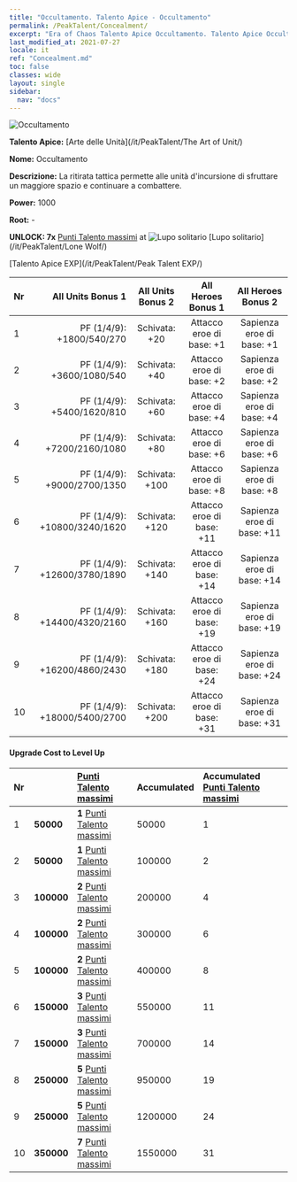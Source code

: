 ```yaml
---
title: "Occultamento. Talento Apice - Occultamento"
permalink: /PeakTalent/Concealment/
excerpt: "Era of Chaos Talento Apice Occultamento. Talento Apice Occultamento. Occultamento"
last_modified_at: 2021-07-27
locale: it
ref: "Concealment.md"
toc: false
classes: wide
layout: single
sidebar:
  nav: "docs"
---
```


  ![Occultamento](/images/pt/talent_2003.png)

  **Talento Apice:** [Arte delle Unità](/it/PeakTalent/The Art of Unit/)

  **Nome:** Occultamento

  **Descrizione:** La ritirata tattica permette alle unità d'incursione di sfruttare un maggiore spazio e continuare a combattere.

  **Power:** 1000

  **Root:** -

  **UNLOCK: 7x** [Punti Talento massimi](/ItemsIT/con_934/) at ![Lupo solitario](/images/pt/talent_2001.png) [Lupo solitario](/it/PeakTalent/Lone Wolf/)

  [Talento Apice EXP](/it/PeakTalent/Peak Talent EXP/)

  | Nr | All Units Bonus 1 | All Units Bonus 2 | All Heroes Bonus 1 | All Heroes Bonus 2 |
  |:---|--------------:|:-------------:|:-------------:|:-------------:|
  | 1 | PF (1/4/9): +1800/540/270 | Schivata: +20 | Attacco eroe di base: +1 | Sapienza eroe di base: +1 |
  | 2 | PF (1/4/9): +3600/1080/540 | Schivata: +40 | Attacco eroe di base: +2 | Sapienza eroe di base: +2 |
  | 3 | PF (1/4/9): +5400/1620/810 | Schivata: +60 | Attacco eroe di base: +4 | Sapienza eroe di base: +4 |
  | 4 | PF (1/4/9): +7200/2160/1080 | Schivata: +80 | Attacco eroe di base: +6 | Sapienza eroe di base: +6 |
  | 5 | PF (1/4/9): +9000/2700/1350 | Schivata: +100 | Attacco eroe di base: +8 | Sapienza eroe di base: +8 |
  | 6 | PF (1/4/9): +10800/3240/1620 | Schivata: +120 | Attacco eroe di base: +11 | Sapienza eroe di base: +11 |
  | 7 | PF (1/4/9): +12600/3780/1890 | Schivata: +140 | Attacco eroe di base: +14 | Sapienza eroe di base: +14 |
  | 8 | PF (1/4/9): +14400/4320/2160 | Schivata: +160 | Attacco eroe di base: +19 | Sapienza eroe di base: +19 |
  | 9 | PF (1/4/9): +16200/4860/2430 | Schivata: +180 | Attacco eroe di base: +24 | Sapienza eroe di base: +24 |
  | 10 | PF (1/4/9): +18000/5400/2700 | Schivata: +200 | Attacco eroe di base: +31 | Sapienza eroe di base: +31 |


#### Upgrade Cost to Level Up

  | Nr | <i class="fas fa-coins"/> | [Punti Talento massimi](/ItemsIT/con_934/) | Accumulated <i class="fas fa-coins"/> | Accumulated [Punti Talento massimi](/ItemsIT/con_934/) |
  |:---|:--------------|:-------------|:-------------|:-------------|
  | 1 | **50000** | **1** [Punti Talento massimi](/ItemsIT/con_934/) | 50000 | 1 |
  | 2 | **50000** | **1** [Punti Talento massimi](/ItemsIT/con_934/) | 100000 | 2 |
  | 3 | **100000** | **2** [Punti Talento massimi](/ItemsIT/con_934/) | 200000 | 4 |
  | 4 | **100000** | **2** [Punti Talento massimi](/ItemsIT/con_934/) | 300000 | 6 |
  | 5 | **100000** | **2** [Punti Talento massimi](/ItemsIT/con_934/) | 400000 | 8 |
  | 6 | **150000** | **3** [Punti Talento massimi](/ItemsIT/con_934/) | 550000 | 11 |
  | 7 | **150000** | **3** [Punti Talento massimi](/ItemsIT/con_934/) | 700000 | 14 |
  | 8 | **250000** | **5** [Punti Talento massimi](/ItemsIT/con_934/) | 950000 | 19 |
  | 9 | **250000** | **5** [Punti Talento massimi](/ItemsIT/con_934/) | 1200000 | 24 |
  | 10 | **350000** | **7** [Punti Talento massimi](/ItemsIT/con_934/) | 1550000 | 31 |
